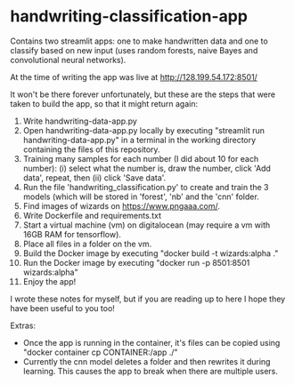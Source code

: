 # handwriting-classification-app
Contains two streamlit apps: one to make handwritten data and one to classify based on new input (uses random forests, naive Bayes and convolutional neural networks). 

At the time of writing the app was live at http://128.199.54.172:8501/

It won't be there forever unfortunately, but these are the steps that were taken to build the app, so that it might return again:

1. Write handwriting-data-app.py
2. Open handwriting-data-app.py locally by executing "streamlit run handwriting-data-app.py" in a terminal in the working directory containing the files of this repository.
3. Training many samples for each number (I did about 10 for each number): (i) select what the number is, draw the number, click 'Add data', repeat, then (ii) click 'Save data'. 
4. Run the file 'handwriting_classification.py' to create and train the 3 models (which will be stored in 'forest', 'nb' and the 'cnn' folder. 
5. Find images of wizards on https://www.pngaaa.com/.
6. Write Dockerfile and requirements.txt
7. Start a virtual machine (vm) on digitalocean (may require a vm with 16GB RAM for tensorflow). 
8. Place all files in a folder on the vm. 
9. Build the Docker image by executing "docker build -t  wizards:alpha ."
10. Run the Docker image by executing "docker run -p 8501:8501 wizards:alpha"
11. Enjoy the app!

I wrote these notes for myself, but if you are reading up to here I hope they have been useful to you too! 

Extras: 
- Once the app is running in the container, it's files can be copied using "docker container cp CONTAINER:/app ./"
- Currently the cnn model deletes a folder and then rewrites it during learning. This causes the app to break when there are multiple users. 
